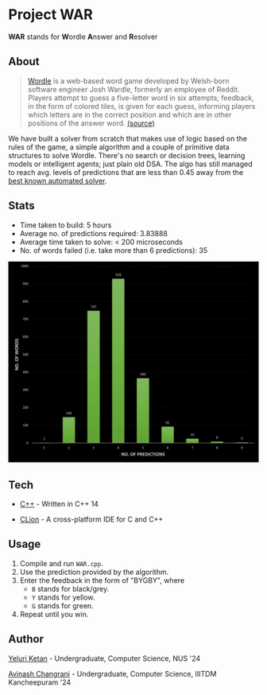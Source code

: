 # Project WAR

**WAR** stands for **W**ordle **A**nswer and **R**esolver

## About

> [Wordle](https://www.powerlanguage.co.uk/wordle/) is a web-based word game developed by Welsh-born software engineer Josh Wardle, formerly an employee of Reddit. Players attempt to guess a five-letter word in six attempts; feedback, in the form of colored tiles, is given for each guess, informing players which letters are in the correct position and which are in other positions of the answer word. [(source)](https://en.wikipedia.org/wiki/Wordle)

We have built a solver from scratch that makes use of logic based on the rules of the game, a simple algorithm and a couple of primitive data structures to solve Wordle. There's no search or decision trees, learning models or intelligent agents; just plain old DSA. The algo has still managed to reach avg. levels of predictions that are less than 0.45 away from the [best known automated solver](https://jonathanolson.net/wordle-solver/).

## Stats

- Time taken to build: 5 hours
- Average no. of predictions required: 3.83888
- Average time taken to solve: < 200 microseconds
- No. of words failed (i.e. take more than 6 predictions): 35

![Distribution](lib/Distribution.png)

## Tech

- [C++](https://en.cppreference.com/w/cpp/14) - Written in C++ 14

- [CLion](https://www.jetbrains.com/clion/download/#section=windows) - A cross-platform IDE for C and C++

## Usage

1. Compile and run `WAR.cpp`.
2. Use the prediction provided by the algorithm.
3. Enter the feedback in the form of "BYGBY", where
   - `B` stands for black/grey.
   - `Y` stands for yellow.
   - `G` stands for green.
4. Repeat until you win.

## Author

[Yeluri Ketan](https://github.com/YeluriKetan) - Undergraduate, Computer Science, NUS '24

[Avinash Changrani](https://github.com/nabobery) - Undergraduate, Computer Science, IIITDM Kancheepuram '24